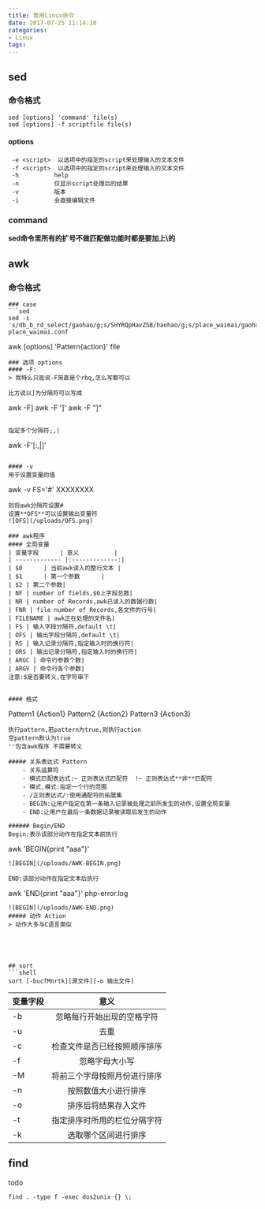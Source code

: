 ```yaml
---
title: 常用Linux命令
date: 2017-07-25 11:14:10
categories: 
- Linux
tags:
---
```

## sed
### 命令格式
```
sed [options] 'command' file(s)
sed [options] -f scriptfile file(s)
```

#### options
```
 -e <script>  以选项中的指定的script来处理输入的文本文件
 -f <script>  以选项中的指定的script来处理输入的文本文件
 -h          help
 -n          仅显示script处理后的结果
 -v          版本
 -i          会直接编辑文件
```

### command
**sed命令里所有的扩号不做匹配做功能时都是要加上\\的**

## awk
### 命令格式
```
### case
```sed
sed -i 's/db_b_rd_select/gaohao/g;s/SHYRQpHavZSB/haohao/g;s/place_waimai/gaohao_place_b_waimai/g;s/10\.19\.145\.222/10.19.161.142/g;s/7220/5100/g' place_waimai.conf
```
awk [options] 'Pattern{action}' file
```
### 选项 options
#### -F:
> 我特么只能说-F简直是个rbq,怎么写都可以

比方说以]为分隔符可以写成

```
awk -F]
awk -F ']'
awk -F "]"
```

指定多个分隔符;,|

```
awk -F'[:,|]'
```

#### -v
用于设置变量的值

```
awk -v FS='#' XXXXXXXX
```
则将awk分隔符设置#
设置**OFS**可以设置输出变量符
![OFS](/uploads/OFS.png)

### awk程序
#### 全局变量
| 变量字段      | 意义          | 
| ------------- |:-------------:| 
| $0      | 当前awk读入的整行文本 | 
| $1      | 第一个参数      | 
| $2 | 第二个参数| 
| NF | number of fields,$0上字段总数| 
| NR | number of Records,awk已读入的数据行数|
| FNR | file number of Records,各文件的行号|
| FILENAME | awk正在处理的文件名| 
| FS | 输入字段分隔符,default \t|
| OFS | 输出字段分隔符,default \t| 
| RS | 输入记录分隔符,指定输入时的换行符|
| ORS | 输出记录分隔符,指定输入时的换行符| 
| ARGC | 命令行参数个数|
| ARGV | 命令行各个参数| 
注意:$是否要转义,在字符串下


#### 格式
```
Pattern1 {Action1}
Pattern2 {Action2}
Pattern3 {Action3}
```
执行pattern,若pattern为true,则执行action
空pattern默认为true
''包含awk程序 不需要转义

##### 关系表达式 Pattern
	- 关系运算符
	- 模式匹配表达式:~ 正则表达式匹配符  !~ 正则表达式**非**匹配符
	- 模式,模式:指定一个行的范围
	- /正则表达式/:使用通配符的拓展集
	- BEGIN:让用户指定在第一条输入记录被处理之前所发生的动作,设置全局变量
	- END:让用户在最后一条数据记录被读取后发生的动作

###### Begin/END
Begin:表示该部分动作在指定文本前执行

```
awk 'BEGIN{print "aaa"}'
```
![BEGIN](/uploads/AWK-BEGIN.png)

END:该部分动作在指定文本后执行

```
awk 'END{print "aaa"}' php-error.log
```
![BEGIN](/uploads/AWK-END.png)
##### 动作 Action
> 动作大多与C语言类似





## sort
```shell
sort [-bucfMnrtk][源文件][-o 输出文件] 
```
| 变量字段      | 意义          | 
| ------------- |:-------------:| 
| -b| 忽略每行开始出现的空格字符 | 
| -u| 去重 | 
| -c| 检查文件是否已经按照顺序排序| 
| -f| 忽略字母大小写| 
| -M| 将前三个字母按照月份进行排序|
| -n| 按照数值大小进行排序|
| -o<file>| 排序后将结果存入文件| 
| -t| 指定排序时所用的栏位分隔字符|
| -k| 选取哪个区间进行排序| 

## find 
todo 
```shell
find . -type f -exec dos2unix {} \;
```